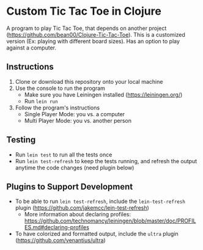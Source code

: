 # Custom Tic Tac Toe in Clojure

A program to play Tic Tac Toe, that depends on another project (https://github.com/bean00/Clojure-Tic-Tac-Toe). This is a customized version (Ex: playing with different board sizes). Has an option to play against a computer.

## Instructions
1. Clone or download this repository onto your local machine
2. Use the console to run the program
    - Make sure you have Leiningen installed (https://leiningen.org/)
    - Run `lein run`
3. Follow the program's instructions
    - Single Player Mode: you vs. a computer
    - Multi Player Mode: you vs. another person

## Testing
- Run `lein test` to run all the tests once
- Run `lein test-refresh` to keep the tests running, and refresh the output anytime the code changes (need plugin below)

## Plugins to Support Development
- To be able to run `lein test-refresh`, include the `lein-test-refresh` plugin (https://github.com/jakemcc/lein-test-refresh)
    - More information about declaring profiles: https://github.com/technomancy/leiningen/blob/master/doc/PROFILES.md#declaring-profiles
- To have colorized and formatted output, include the `ultra` plugin (https://github.com/venantius/ultra)
